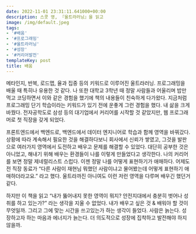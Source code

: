 ```yaml
---
date: 2022-11-01 23:31:11.641000+00:00
description: 스콧 영, 『울트라러닝』을 읽고
image: /img/default.jpeg
tags:
- '#배움'
- '#프로그래밍'
- '#울트라러닝'
- '#성장'
- '#커리어발전'
templateKey: post
title: 배움
---
```


메타인지, 반복, 로드맵, 율과 집중 등의 키워드로 이루어진 울트라러닝. 프로그래밍을 배울 때 특히나 유용한 것 같다. 나 또한 대학교 3학년 때 정말 사람들과 어울리며 밥만먹고 코딩하면서 이와 같은 경험을 했기에 책의 내용들이 친숙하게 다가왔다. 지금처럼 프로그래밍 단기 학습이라는 키워드가 있기 전에 운좋게 그런 경험을 했다. 내 삶을 크게 바꿨다. 전자공학도로 삼성 등의 대기업에서 커리어를 시작할 것 같았지만, 웹 프로그래머로 첫 직장을 갖게 되었다. 

프론트엔드에서 백엔드로, 백엔드에서 데이터 엔지니어로 학습과 함께 영역을 바꿔갔다. 상황에 따라 계속해서 필요한 것을 해결하다보니 회사에서 신뢰가 쌓였고, 그것을 발판으로 여러가지 영역에서 도전하고 배우고 문제를 해결할 수 있었다. 대단히 공부한 것은 아니었고, 해내기 위해 배우는 환경들이 나를 이렇게 만들었다고 생각한다. 나의 커리어를 보면 정말 제네럴리스트 스럽다. 이젠 정말 나를 어떻게 표현하기가 애매하다. 어제도 전 직장 동료가 “다른 사람이 재현님 뭐했던 사람이냐고 물어봤는데 어떻게 표현하기 애매하더라고요.” 라고 했다. 울트라까진 아니여도 이런 저런 영역을 다루며 배우긴 했던거 같다.

하지만 이 책을 읽고 “내가 뚫어내지 못한 영역이 뭐지? 안전지대에서 충분히 벗어나 성취를 하고 있는가?” 라는 생각을 지울 수 없었다. 내가 배우고 싶은 것 & 배워야 할 것이 무엇일까. 그리고 그에 맞는 시간을 쓰고있는가 하는 생각이 들었다. 사람은 늙는다. 성장하고자 하는 마음과 에너지가 늙는다. 더 의도적으로 성장에 집착하고 발전해야 하지 않을까.